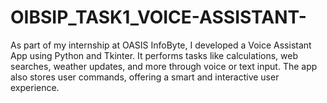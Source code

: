 # OIBSIP_TASK1_VOICE-ASSISTANT-
As part of my internship at OASIS InfoByte, I developed a Voice Assistant App using Python and Tkinter. It performs tasks like calculations, web searches, weather updates, and more through voice or text input. The app also stores user commands, offering a smart and interactive user experience.
